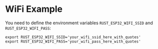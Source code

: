 # WiFi Example

You need to define the environment variables `RUST_ESP32_WIFI_SSID` and `RUST_ESP32_WIFI_PASS`:

```
export RUST_ESP32_WIFI_SSID='your_wifi_ssid_here_with_quotes'
export RUST_ESP32_WIFI_PASS='your_wifi_pass_here_with_quotes'
```
